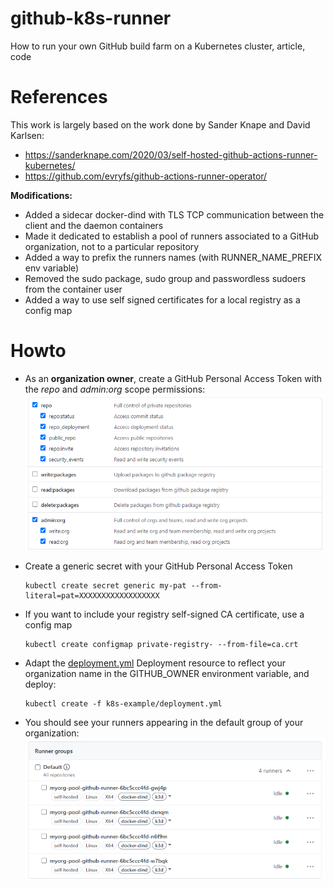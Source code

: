 # github-k8s-runner
How to run your own GitHub build farm on a Kubernetes cluster, article, code

# References

This work is largely based on the work done by Sander Knape and David Karlsen:
- https://sanderknape.com/2020/03/self-hosted-github-actions-runner-kubernetes/
- https://github.com/evryfs/github-actions-runner-operator/

**Modifications:**
- Added a sidecar docker-dind with TLS TCP communication between the client and the daemon containers
- Made it dedicated to establish a pool of runners associated to a GitHub organization, not to a particular repository
- Added a way to prefix the runners names (with RUNNER_NAME_PREFIX env variable)
- Removed the sudo package, sudo group and passwordless sudoers from the container user
- Added a way to use self signed certificates for a local registry as a config map

# Howto

- As an **organization owner**, create a GitHub Personal Access Token with the *repo* and *admin:org* scope permissions:
![image-20200825102405975](img/image-20200825102405975.png)

- Create a generic secret with your GitHub Personal Access Token
  ``` shell
  kubectl create secret generic my-pat --from-literal=pat=XXXXXXXXXXXXXXXXXX
  ```

- If you want to include your registry self-signed CA certificate, use a config map
  ``` shell
  kubectl create configmap private-registry- --from-file=ca.crt
  ```
- Adapt the [deployment.yml](./k8s-example/deployment.yml) Deployment resource to reflect your organization name in the GITHUB_OWNER environment variable, and deploy:
  ``` shell
  kubectl create -f k8s-example/deployment.yml
  ```
- You should see your runners appearing in the default group of your organization:
  ![image-20200827153559045](img/image-20200827153559045.png)
